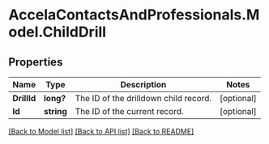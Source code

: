 # AccelaContactsAndProfessionals.Model.ChildDrill
## Properties

Name | Type | Description | Notes
------------ | ------------- | ------------- | -------------
**DrillId** | **long?** | The ID of the drilldown child record. | [optional] 
**Id** | **string** | The ID of the current record. | [optional] 

[[Back to Model list]](../README.md#documentation-for-models) [[Back to API list]](../README.md#documentation-for-api-endpoints) [[Back to README]](../README.md)

